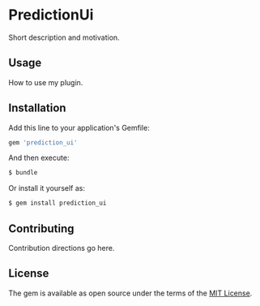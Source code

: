 # PredictionUi
Short description and motivation.

## Usage
How to use my plugin.

## Installation
Add this line to your application's Gemfile:

```ruby
gem 'prediction_ui'
```

And then execute:
```bash
$ bundle
```

Or install it yourself as:
```bash
$ gem install prediction_ui
```

## Contributing
Contribution directions go here.

## License
The gem is available as open source under the terms of the [MIT License](http://opensource.org/licenses/MIT).
